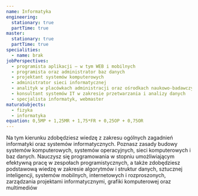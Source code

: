 ```yaml
---
name: Informatyka
engineering:
  stationary: true
  partTime: true
master:
  stationary: true
  partTime: true
specialities:
  - name: brak
jobPerspectives:
  - programista aplikacji – w tym WEB i mobilnych
  - programista oraz administrator baz danych
  - projektant systemów komputerowych
  - administrator sieci informatycznej
  - analityk w placówkach administracji oraz ośrodkach naukowo-badawczych
  - konsultant systemów IT w zakresie przetwarzania i analizy danych
  - specjalista informatyk, webmaster
maturaSubjects:
  - fizyka
  - informatyka
equation: 0,5MP + 1,25MR + 1,75*FR + 0,25OP + 0,75OR
---
```


Na tym kierunku zdobędziesz wiedzę z zakresu ogólnych zagadnień informatyki oraz systemów informatycznych. Poznasz zasady budowy systemów komputerowych, systemów operacyjnych, sieci komputerowych i baz danych. Nauczysz się programowania w stopniu umożliwiającym efektywną pracę w zespołach programistycznych, a także zdobędziesz podstawową wiedzę w zakresie algorytmów i struktur danych, sztucznej inteligencji, systemów mobilnych, internetowych i rozproszonych, zarządzania projektami informatycznymi, grafiki komputerowej oraz multimediów